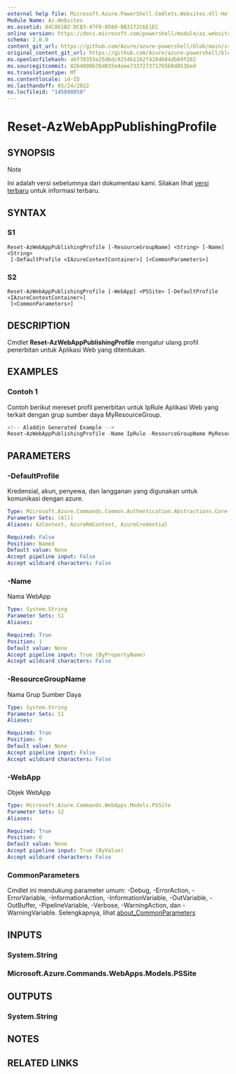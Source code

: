 ```yaml
---
external help file: Microsoft.Azure.PowerShell.Cmdlets.Websites.dll-Help.xml
Module Name: Az.Websites
ms.assetid: 84C861B2-DCB3-47F0-8589-BB3172C6E1EC
online version: https://docs.microsoft.com/powershell/module/az.websites/reset-azwebapppublishingprofile
schema: 2.0.0
content_git_url: https://github.com/Azure/azure-powershell/blob/main/src/Websites/Websites/help/Reset-AzWebAppPublishingProfile.md
original_content_git_url: https://github.com/Azure/azure-powershell/blob/main/src/Websites/Websites/help/Reset-AzWebAppPublishingProfile.md
ms.openlocfilehash: abf78355e25d6dc9254b1162f420d684db69f282
ms.sourcegitcommit: 82b4008b76d035e4aee733727371765b0d853bed
ms.translationtype: MT
ms.contentlocale: id-ID
ms.lasthandoff: 05/24/2022
ms.locfileid: "145698058"
---
```

# Reset-AzWebAppPublishingProfile

## SYNOPSIS

> [!NOTE]
>Ini adalah versi sebelumnya dari dokumentasi kami. Silakan lihat [versi terbaru](/powershell/module/az.websites/reset-azwebapppublishingprofile) untuk informasi terbaru.

## SYNTAX

### S1
```
Reset-AzWebAppPublishingProfile [-ResourceGroupName] <String> [-Name] <String>
 [-DefaultProfile <IAzureContextContainer>] [<CommonParameters>]
```

### S2
```
Reset-AzWebAppPublishingProfile [-WebApp] <PSSite> [-DefaultProfile <IAzureContextContainer>]
 [<CommonParameters>]
```

## DESCRIPTION
Cmdlet **Reset-AzWebAppPublishingProfile** mengatur ulang profil penerbitan untuk Aplikasi Web yang ditentukan.

## EXAMPLES

### Contoh 1

Contoh berikut mereset profil penerbitan untuk IpRule Aplikasi Web yang terkait dengan grup sumber daya MyResourceGroup.

```powershell
<!-- Aladdin Generated Example --> 
Reset-AzWebAppPublishingProfile -Name IpRule -ResourceGroupName MyResourceGroup
```

## PARAMETERS

### -DefaultProfile
Kredensial, akun, penyewa, dan langganan yang digunakan untuk komunikasi dengan azure.

```yaml
Type: Microsoft.Azure.Commands.Common.Authentication.Abstractions.Core.IAzureContextContainer
Parameter Sets: (All)
Aliases: AzContext, AzureRmContext, AzureCredential

Required: False
Position: Named
Default value: None
Accept pipeline input: False
Accept wildcard characters: False
```

### -Name
Nama WebApp

```yaml
Type: System.String
Parameter Sets: S1
Aliases:

Required: True
Position: 1
Default value: None
Accept pipeline input: True (ByPropertyName)
Accept wildcard characters: False
```

### -ResourceGroupName
Nama Grup Sumber Daya

```yaml
Type: System.String
Parameter Sets: S1
Aliases:

Required: True
Position: 0
Default value: None
Accept pipeline input: False
Accept wildcard characters: False
```

### -WebApp
Objek WebApp

```yaml
Type: Microsoft.Azure.Commands.WebApps.Models.PSSite
Parameter Sets: S2
Aliases:

Required: True
Position: 0
Default value: None
Accept pipeline input: True (ByValue)
Accept wildcard characters: False
```

### CommonParameters
Cmdlet ini mendukung parameter umum: -Debug, -ErrorAction, -ErrorVariable, -InformationAction, -InformationVariable, -OutVariable, -OutBuffer, -PipelineVariable, -Verbose, -WarningAction, dan -WarningVariable. Selengkapnya, lihat [about_CommonParameters](http://go.microsoft.com/fwlink/?LinkID=113216)

## INPUTS

### System.String

### Microsoft.Azure.Commands.WebApps.Models.PSSite

## OUTPUTS

### System.String

## NOTES

## RELATED LINKS
